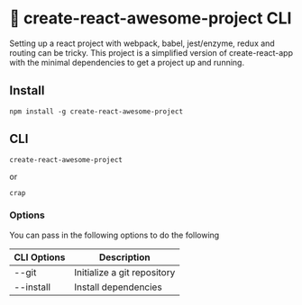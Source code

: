 # 🌈 create-react-awesome-project CLI
Setting up a react project with webpack, babel, jest/enzyme, redux and routing can be tricky.
This project is a simplified version of create-react-app with the minimal dependencies to get a project up and running.

## Install
```
npm install -g create-react-awesome-project
```

## CLI
```
create-react-awesome-project
```
or
```
crap
```

### Options
You can pass in the following options to do the following

|CLI Options | Description                 |
|------------|-----------------------------|
| --git      | Initialize a git repository |
| --install  | Install dependencies        |